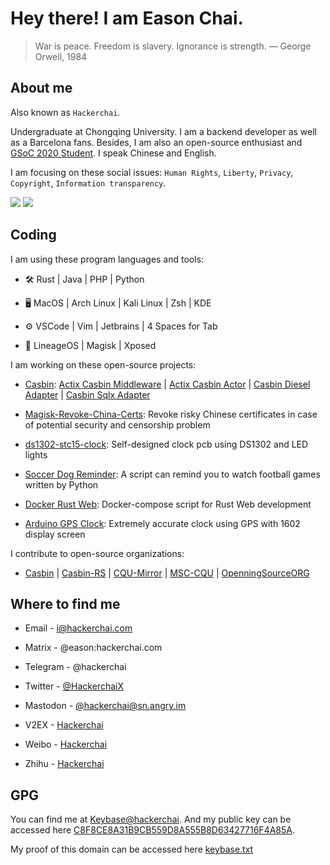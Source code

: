 # Hey there! I am Eason Chai.

> War is peace. Freedom is slavery. Ignorance is strength. ― George Orwell, 1984

## About me

Also known as `Hackerchai`.

Undergraduate at Chongqing University. I am a backend developer as well as a Barcelona fans. Besides, I am also an open-source enthusiast and [GSoC 2020 Student](https://summerofcode.withgoogle.com/projects/#5810607317581824). I speak Chinese and English.

I am focusing on these social issues: `Human Rights`, `Liberty`, `Privacy`, `Copyright`, `Information transparency`.

[![](https://cdn.jsdelivr.net/npm/hackerchai@0.2.2/homepage/github.svg)](https://github.com/hackerchai)    [![](https://cdn.jsdelivr.net/npm/hackerchai@0.2.2/homepage/blog.svg)](https://blog.hackerchai.com)

## Coding

I am using these program languages and tools:

- 🛠️  Rust | Java | PHP | Python


- 🖥️  MacOS | Arch Linux | Kali Linux | Zsh | KDE


- ⚙️️  VSCode | Vim | Jetbrains | 4 Spaces for Tab


- 📱️  LineageOS | Magisk | Xposed


I am working on these open-source projects:

- [Casbin](https://casbin.org): [Actix Casbin Middleware](https://github.com/casbin-rs/actix-casbin-auth)  |  [Actix Casbin Actor](https://github.com/casbin-rs/actix-casbin)  |  [Casbin Diesel Adapter](https://github.com/casbin-rs/diesel-adapter)  |  [Casbin Sqlx Adapter](https://github.com/casbin-rs/sqlx-adapter)


- [Magisk-Revoke-China-Certs](https://github.com/hackerchai/Magisk-Revoke-China-Certs): Revoke risky Chinese certificates in case of potential security and censorship problem


- [ds1302-stc15-clock](https://github.com/hackerchai/ds1302-stc15-clock): Self-designed clock pcb using DS1302 and LED lights


- [Soccer Dog Reminder](https://github.com/hackerchai/soccer_dog_reminder): A script can remind you to watch football games written by Python


- [Docker Rust Web](https://github.com/hackerchai/docker-rust-web): Docker-compose script for Rust Web development


- [Arduino GPS Clock](https://github.com/hackerchai/arduino-1602-gps-clock): Extremely accurate clock using GPS with 1602 display screen


I contribute to open-source organizations:

- [Casbin](https://github.com/casbin)    |    [Casbin-RS](https://github.com/casbin-rs)    |    [CQU-Mirror](https://mirrors.cqu.edu.cn/)    |    [MSC-CQU](https://github.com/MSC-CQU)    |    [OpenningSourceORG](https://github.com/OpeningSourceORG)


## Where to find me

- Email - [i@hackerchai.com](mailto:i@hackerchai.com)


- Matrix - @eason:hackerchai.com


- Telegram - @hackerchai


- Twitter - [@HackerchaiX](https://twitter.com/hackerchaiX)


- Mastodon - [@hackerchai@sn.angry.im](https://sn.angry.im/@hackerchai)


- V2EX - [Hackerchai](https://www.v2ex.com/member/Hackerchai)


- Weibo - [Hackerchai](https://weibo.com/hackerchai)


- Zhihu - [Hackerchai](http://www.zhihu.com/people/chai-yi-cheng-11/)


## GPG

You can find me at [Keybase@hackerchai](https://keybase.io/hackerchai). And my public key can be accessed here [C8F8CE8A31B9CB559D8A555B8D63427716F4A85A](https://hackerchai.com/pgp_keys.asc).

My proof of this domain can be accessed here [keybase.txt](https://hackerchai.com/keybase.txt)